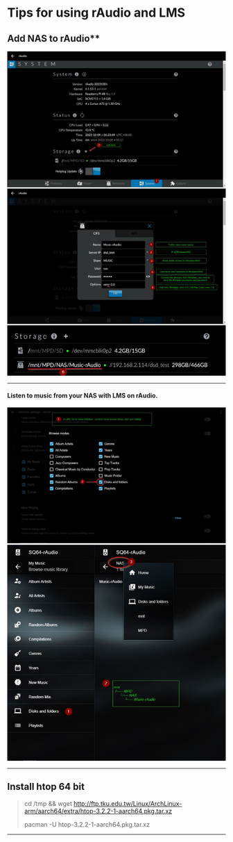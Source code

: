# Tips for using rAudio and LMS
## Add NAS to rAudio**
![Screenshot](001.jpg)
![Screenshot](002.jpg)
![Screenshot](003.jpg)
>
--------
>
#### Listen to music from your NAS with LMS on rAudio.
![Screenshot](004.jpg)
![Screenshot](005.jpg)
>
-------
>
## Install htop 64 bit
>
> cd /tmp && wget http://ftp.tku.edu.tw/Linux/ArchLinux-arm/aarch64/extra/htop-3.2.2-1-aarch64.pkg.tar.xz
>
> pacman -U htop-3.2.2-1-aarch64.pkg.tar.xz
>
-----------------
